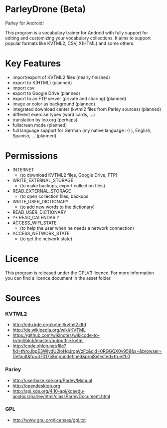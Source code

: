 ParleyDrone (Beta)
===========
Parley for Android!

This program is a vocabulary trainer for Android with fully support for editing and customizing your vocabulary collections.
It aims to support popular formats like KVTML2, CSV, X(HTML) and some others.

# Key Features
* import/export of KVTML2 files (nearly finished)
* export to X(HTML) (planned)
* import csv
* export to Google Drive (planned)
* export to an FTP server (private and sharing) (planned)
* image or color as background (planned)
* integrated download center (kvtml2 files from Parley sources) (planned)
* different exercise types (word cards, ...)
* translation by leo.org (perhaps)
* fullscreen mode (planned)
* full language support for German (my native language :-) ), English, Spanish, ... (planned)

# Permissions
* INTERNET
  * (to download KVTML2 files, Google Drive, FTP)
* WRITE_EXTERNAL_STORAGE
  * (to make backups, export collection files)
* READ_EXTERNAL_STORAGE
  * (to open collection files, backups
* WRITE_USER_DICTIONARY
  * (to add new words to the dictionary)
* READ_USER_DICTIONARY
* ?* READ_CALENDAR ?
* ACCESS_WIFI_STATE
  * (to help the user when he needs a network connection)
* ACCESS_NETWORK_STATE
  * (to get the network state)

# Licence
This program is released under the GPLV3 licence.
For more information you can find a licence document in the asset folder.

# Sources
### KVTML2
* http://edu.kde.org/kvtml/kvtml2.dtd
* http://de.wikipedia.org/wiki/KVTML
* https://github.com/wikinotes/wikicode-to-kvtml/blob/master/outputfile.kvtml
* http://code.ohloh.net/file?fid=tNroJbpE3WiydU2loHqJrgaVzFc&cid=0RGGQX0y958&s=&browser=Default&fp=370175&mpundefined&projSelected=true#L0

### Parley
* http://userbase.kde.org/Parley/Manual
* http://opendesktop.org
* http://api.kde.org/4.10-api/kdeedu-apidocs/parley/html/classParleyDocument.html

### GPL
* http://www.gnu.org/licenses/gpl.txt
